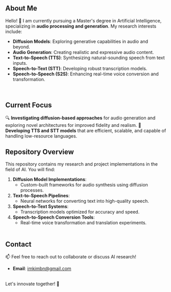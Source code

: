 ## About Me
Hello! 👋 I am currently pursuing a Master's degree in Artificial Intelligence, specializing in **audio processing and generation**. My research interests include:
- **Diffusion Models**: Exploring generative capabilities in audio and beyond.
- **Audio Generation**: Creating realistic and expressive audio content.
- **Text-to-Speech (TTS)**: Synthesizing natural-sounding speech from text inputs.
- **Speech-to-Text (STT)**: Developing robust transcription models.
- **Speech-to-Speech (S2S)**: Enhancing real-time voice conversion and transformation.
<br/>

## Current Focus
🔍 **Investigating diffusion-based approaches** for audio generation and exploring novel architectures for improved fidelity and realism.
🎵 **Developing TTS and STT models** that are efficient, scalable, and capable of handling low-resource languages.
<br/>

## Repository Overview
This repository contains my research and project implementations in the field of AI. You will find:
1. **Diffusion Model Implementations**:
   - Custom-built frameworks for audio synthesis using diffusion processes.
2. **Text-to-Speech Pipelines**:
   - Neural networks for converting text into high-quality speech.
3. **Speech-to-Text Systems**:
   - Transcription models optimized for accuracy and speed.
4. **Speech-to-Speech Conversion Tools**:
   - Real-time voice transformation and translation experiments.
<br/><br/>

## Contact
📫 Feel free to reach out to collaborate or discuss AI research!  
- **Email**: [imkimbn@gmail.com](mailto:imkimbn@gmail.com)
  
<br/>
Let's innovate together! 🚀
<br/>
